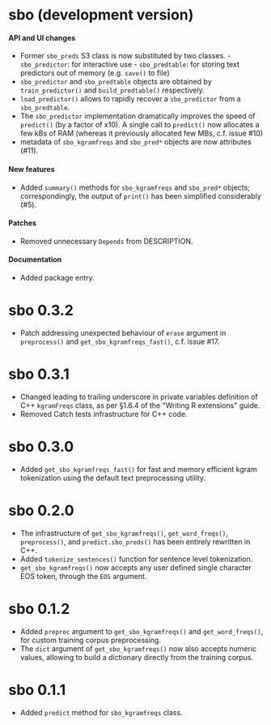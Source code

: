 # sbo (development version)

#### API and UI changes 
* Former `sbo_preds` S3 class is now substituted by two classes.
        - `sbo_predictor`: for interactive use
        - `sbo_predtable`: for storing text predictors out of memory (e.g. `save()` to file)
* `sbo_predictor` and `sbo_predtable` objects are obtained by `train_predictor()` and `build_predtable()` respectively.
* `load_predictor()` allows to rapidly recover a `sbo_predictor` from a `sbo_predtable`.
* The `sbo_predictor` implementation dramatically improves the speed of `predict()` (by a factor of x10). A single call to `predict()` now allocates a few kBs of RAM (whereas it previously allocated few MBs, c.f. issue #10)
* metadata of `sbo_kgramfreqs` and `sbo_pred*` objects are now attributes (#11).

#### New features
* Added `summary()` methods for `sbo_kgramfreqs` and `sbo_pred*` objects; correspondingly, the output of `print()` has been simplified considerably (#5).

#### Patches
* Removed unnecessary `Depends` from DESCRIPTION.

#### Documentation
* Added package entry.

# sbo 0.3.2
* Patch addressing unexpected behaviour of `erase` argument in 
`preprocess()` and `get_sbo_kgramfreqs_fast()`, c.f. issue #17.

# sbo 0.3.1
* Changed leading to trailing underscore in private variables definition of C++ `kgramFreqs` class, as per §1.6.4 of the "Writing R extensions" guide.
* Removed Catch tests infrastructure for C++ code.

# sbo 0.3.0
* Added `get_sbo_kgramfreqs_fast()` for fast and memory efficient kgram 
tokenization using the default text preprocessing utility.

# sbo 0.2.0
* The infrastructure of `get_sbo_kgramfreqs()`, `get_word_freqs()`, `preprocess()`,  and `predict.sbo_preds()` has been entirely rewritten in C++.
* Added `tokenize_sentences()` function for sentence level tokenization.
* `get_sbo_kgramfreqs()` now accepts any user defined single character EOS token, through the `EOS` argument.

# sbo 0.1.2

* Added `preproc` argument to `get_sbo_kgramfreqs()` and `get_word_freqs()`, for 
custom training corpus preprocessing.
* The `dict` argument of `get_sbo_kgramfreqs()` now also accepts numeric values,
allowing to build a dictionary directly from the training corpus.

# sbo 0.1.1

* Added `predict` method for `sbo_kgramfreqs` class.
